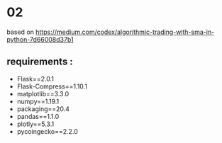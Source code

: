 # 02
based on https://medium.com/codex/algorithmic-trading-with-sma-in-python-7d66008d37b1
## requirements :
* Flask==2.0.1
* Flask-Compress==1.10.1
* matplotlib==3.3.0
* numpy==1.19.1
* packaging==20.4
* pandas==1.1.0
* plotly==5.3.1
* pycoingecko==2.2.0
